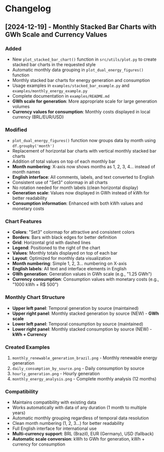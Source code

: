 # Changelog

## [2024-12-19] - Monthly Stacked Bar Charts with GWh Scale and Currency Values

### Added
- New `plot_stacked_bar_chart()` function in `src/utils/plot.py` to create stacked bar charts in the requested style
- Automatic monthly data grouping in `plot_dual_energy_figures()` function
- Monthly stacked bar charts for energy generation and consumption
- Usage examples in `examples/stacked_bar_example.py` and `examples/monthly_energy_example.py`
- Complete documentation in `examples/README.md`
- **GWh scale for generation**: More appropriate scale for large generation volumes
- **Currency values for consumption**: Monthly costs displayed in local currency (BRL/EUR/USD)

### Modified
- `plot_dual_energy_figures()` function now groups data by month using `df.groupby('month')`
- Replacement of horizontal bar charts with vertical monthly stacked bar charts
- Addition of total values on top of each monthly bar
- **Month numbering**: X-axis now shows months as 1, 2, 3, 4... instead of month names
- **English interface**: All comments, labels, and text converted to English
- Consistent use of "Set3" colormap in all charts
- No rotation needed for month labels (clean horizontal display)
- **Generation scale**: Values now displayed in GWh instead of kWh for better readability
- **Consumption information**: Enhanced with both kWh values and monetary costs

### Chart Features
- **Colors**: "Set3" colormap for attractive and consistent colors
- **Borders**: Bars with black edges for better definition
- **Grid**: Horizontal grid with dashed lines
- **Legend**: Positioned to the right of the chart
- **Values**: Monthly totals displayed on top of each bar
- **Layout**: Optimized for monthly data visualization
- **Month numbering**: Simple 1, 2, 3... numbering on X-axis
- **English labels**: All text and interface elements in English
- **GWh generation**: Generation values in GWh scale (e.g., "1.25 GWh")
- **Currency consumption**: Consumption values with monetary costs (e.g., "1000 kWh + R$ 500")

### Monthly Chart Structure
- **Upper left panel**: Temporal generation by source (maintained)
- **Upper right panel**: Monthly stacked generation by source (NEW) - **GWh scale**
- **Lower left panel**: Temporal consumption by source (maintained)
- **Lower right panel**: Monthly stacked consumption by source (NEW) - **kWh + Currency**

### Created Examples
1. `monthly_renewable_generation_brazil.png` - Monthly renewable energy generation
2. `daily_consumption_by_source.png` - Daily consumption by source
3. `hourly_generation.png` - Hourly generation
4. `monthly_energy_analysis.png` - Complete monthly analysis (12 months)

### Compatibility
- Maintains compatibility with existing data
- Works automatically with data of any duration (1 month to multiple years)
- Automatic monthly grouping regardless of temporal data resolution
- Clean month numbering (1, 2, 3...) for better readability
- Full English interface for international use
- **Multi-currency support**: BRL (Brazil), EUR (Germany), USD (fallback)
- **Automatic scale conversion**: kWh to GWh for generation, kWh + currency for consumption 